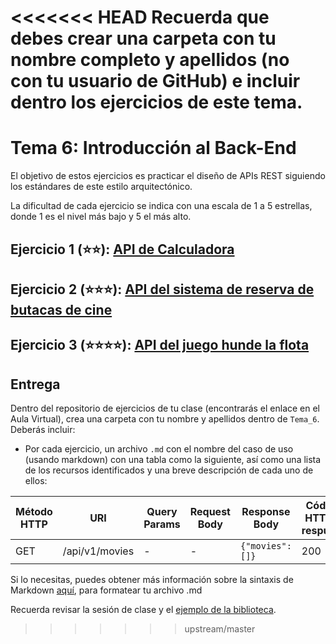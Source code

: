 <<<<<<< HEAD
Recuerda que debes crear una carpeta con tu nombre completo y apellidos (no con tu usuario de GitHub) e incluir dentro los ejercicios de este tema.
=======
Tema 6: Introducción al Back-End
=============================================

El objetivo de estos ejercicios es practicar el diseño de APIs REST siguiendo los estándares de este estilo arquitectónico.

La dificultad de cada ejercicio se indica con una escala de 1 a 5 estrellas, donde 1 es el nivel más bajo y 5 el más alto.

## Ejercicio 1 (⭐⭐️): [**API de Calculadora**](https://github.com/UnirCs/DWFS-GLOBAL/tree/master/Tema_6/Ejercicios/Calculadora)

## Ejercicio 2 (⭐⭐⭐): [**API del sistema de reserva de butacas de cine**](https://github.com/UnirCs/DWFS-GLOBAL/tree/master/Tema_6/Ejercicios/Cinema)

## Ejercicio 3 (⭐⭐⭐⭐): [**API del juego hunde la flota**](https://github.com/UnirCs/DWFS-GLOBAL/tree/master/Tema_6/Ejercicios/Hunde%20la%20flota)

## Entrega

Dentro del repositorio de ejercicios de tu clase (encontrarás el enlace en el Aula Virtual), crea una carpeta con tu nombre y apellidos dentro de ``Tema_6``. Deberás incluir:
-  Por cada ejercicio, un archivo ``.md`` con el nombre del caso de uso (usando markdown) con una tabla como la siguiente, así como una lista de los recursos identificados y una breve descripción de cada uno de ellos:

| Método HTTP | URI            | Query Params | Request Body | Response Body    | Códigos HTTP de respuesta |
|-------------|----------------|--------------|--------------|------------------|-------------------------|
| GET         | /api/v1/movies | -            | -            | ``{"movies":[]}`` | 200                  |

Si lo necesitas, puedes obtener más información sobre la sintaxis de Markdown [aquí](https://pandao.github.io/editor.md/en.html), para formatear tu archivo .md

Recuerda revisar la sesión de clase y el [ejemplo de la biblioteca](https://github.com/UnirCs/DWFS-GLOBAL/tree/master/Tema_6/Codigo%20de%20ejemplo/Biblioteca).
>>>>>>> upstream/master
